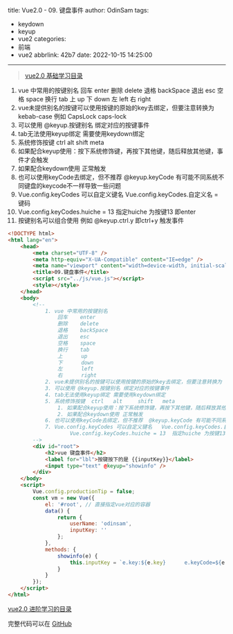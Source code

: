 title: Vue2.0 - 09. 键盘事件
author: OdinSam
tags:
  - keydown
  - keyup
  - vue2
categories:
  - 前端
  - vue2
abbrlink: 42b7
date: 2022-10-15 14:25:00
---
> [vue2.0 基础学习目录](/articles/da3d.html) 

<!--more-->

1. vue 中常用的按键别名
  回车 enter
  删除 delete
  退格 backSpace
  退出 esc
  空格 space
  换行 tab
  上 up
  下 down
  左 left
  右 right
2. vue未提供别名的按键可以使用按键的原始的key去绑定，但要注意转换为 kebab-case 例如 CapsLock caps-lock
3. 可以使用 @keyup.按键别名 绑定对应的按键事件
4. tab无法使用keyup绑定 需要使用keydown绑定
5. 系统修饰按键 ctrl alt shift meta
6. 如果配合keyup使用：按下系统修饰键，再按下其他键，随后释放其他键，事件才会触发
7. 如果配合keydown使用 正常触发
8. 也可以使用keyCode去绑定，但不推荐 @keyup.keyCode 有可能不同系统不同键盘的keycode不一样导致一些问题
9. Vue.config.keyCodes 可以自定义键名 Vue.config.keyCodes.自定义名 = 键码
10. Vue.config.keyCodes.huiche = 13 指定huiche 为按键13 即enter
11. 按键别名可以组合使用 例如 @keyup.ctrl.y 即ctrl+y 触发事件

```html
<!DOCTYPE html>
<html lang="en">
    <head>
        <meta charset="UTF-8" />
        <meta http-equiv="X-UA-Compatible" content="IE=edge" />
        <meta name="viewport" content="width=device-width, initial-scale=1.0" />
        <title>09.键盘事件</title>
        <script src="../js/vue.js"></script>
        <style></style>
    </head>
    <body>
        <!--
            1. vue 中常用的按键别名
                回车    enter
                删除    delete 
                退格    backSpace
                退出    esc
                空格    space
                换行    tab
                上      up
                下      down
                左      left
                右      right
            2. vue未提供别名的按键可以使用按键的原始的key去绑定，但要注意转换为  kebab-case 例如 CapsLock caps-lock
            3. 可以使用 @keyup.按键别名 绑定对应的按键事件
            4. tab无法使用keyup绑定 需要使用keydown绑定
            5. 系统修饰按键  ctrl   alt     shift   meta
                1. 如果配合keyup使用：按下系统修饰键，再按下其他键，随后释放其他键，事件才会触发
                2. 如果配合keydown使用 正常触发
            6. 也可以使用keyCode去绑定，但不推荐  @keyup.keyCode 有可能不同系统不同键盘的keycode不一样导致一些问题
            7. Vue.config.keyCodes 可以自定义键名   Vue.config.keyCodes.自定义名 = 键码
                    Vue.config.keyCodes.huiche = 13  指定huiche 为按键13 即enter
        -->
        <div id="root">
            <h2>vue 键盘事件</h2>
            <label for="lbl">按键按下的是 {{inputKey}}</label>
            <input type="text" @keyup="showinfo" />
        </div>
    </body>
    <script>
        Vue.config.productionTip = false;
        const vm = new Vue({
            el: '#root', // 直接指定vue对应的容器
            data() {
                return {
                    userName: 'odinsam',
                    inputKey: ''
                };
            },
            methods: {
                showinfo(e) {
                    this.inputKey = `e.key:${e.key}      e.keyCode=${e.keyCode}`;
                }
            }
        });
    </script>
</html>

```
[vue2.0 进阶学习的目录](/articles/e255.html)  

完整代码可以在 [GitHub](https://github.com/odinsam/learn-vue2.0)